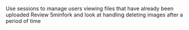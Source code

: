 Use sessions to manage users viewing files that have already been uploaded
Review 5minfork and look at handling deleting images after a period of time
